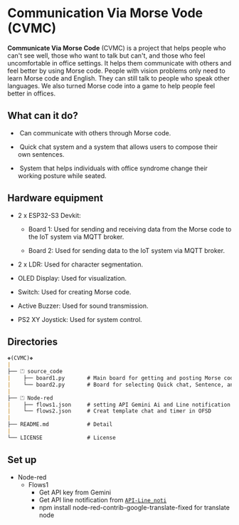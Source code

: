 # Communication Via Morse Vode (CVMC)

<b>Communicate Via Morse Code</b> (CVMC) is a project that helps people who can't see well, those who want to talk but can't, and those who feel uncomfortable in office settings. It helps them communicate with others and feel better by using Morse code. People with vision problems only need to learn Morse code and English. They can still talk to people who speak other languages. We also turned Morse code into a game to help people feel better in offices.

## What can it do?
- &nbsp;Can communicate with others through Morse code.
+ &nbsp;Quick chat system and a system that allows users to compose their own sentences.
- &nbsp;System that helps individuals with office syndrome change their working posture while seated.

## Hardware equipment
+ 2 x ESP32-S3 Devkit:
  - Board 1: Used for sending and receiving data from the Morse code to the IoT system via MQTT broker.
    
  - Board 2: Used for sending data to the IoT system via MQTT broker.
    
+ 2 x LDR: Used for character segmentation.
  
+ OLED Display: Used for visualization.
  
+ Switch: Used for creating Morse code.
  
+ Active Buzzer: Used for sound transmission.

+ PS2 XY Joystick: Used for system control.

## Directories
```md
❖(CVMC)❖
|
├── ⏍ source_code 
|    ├── board1.py       # Main board for getting and posting Morse code
|    └── board2.py       # Board for selecting Quick chat, Sentence, and OFSD mode
|
├── ⏍ Node-red
|    ├── flows1.json     # setting API Gemini Ai and Line notification
|    └── flows2.json     # Creat template chat and timer in OFSD
|
├── README.md            # Detail
|
└── LICENSE              # License
```
## Set up

- Node-red
    - Flows1
      - Get API key from Gemini
      - Get API line notification from [`API-Line_noti`](https://notify-bot.line.me/doc/en/)
      - npm install node-red-contrib-google-translate-fixed for translate node
        

